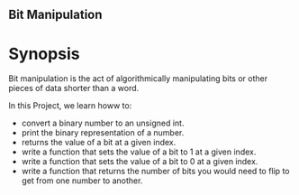 ## Bit Manipulation
# Synopsis
Bit manipulation is the act of algorithmically manipulating bits or other pieces of data shorter than a word. 

In this Project, we learn howw to:
* convert a binary number to an unsigned int.
* print the binary representation of a number.
* returns the value of a bit at a given index.
* write a function that sets the value of a bit to 1 at a given index.
* write a function that sets the value of a bit to 0 at a given index.
* write a function that returns the number of bits you would need to flip to get from one number to another.
